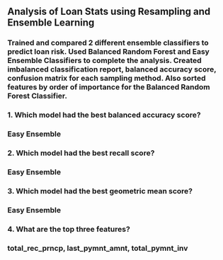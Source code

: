 ## Analysis of Loan Stats using Resampling and Ensemble Learning
### Trained and compared 2 different ensemble classifiers to predict loan risk. Used Balanced Random Forest and Easy Ensemble Classifiers to complete the analysis. Created imbalanced classification report, balanced accuracy score, confusion matrix for each sampling method. Also sorted features by order of importance for the Balanced Random Forest Classifier.
### 1. Which model had the best balanced accuracy score? 
### Easy Ensemble
### 2. Which model had the best recall score? 
### Easy Ensemble
### 3. Which model had the best geometric mean score? 
### Easy Ensemble
### 4. What are the top three features? 
### total_rec_prncp, last_pymnt_amnt, total_pymnt_inv
